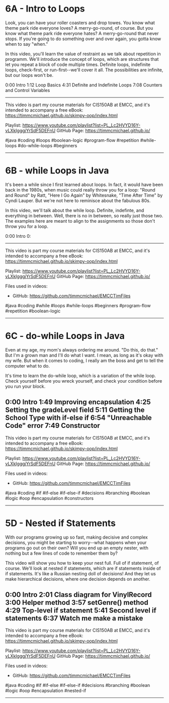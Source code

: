 # 6A - Intro to Loops

Look, you can have your roller coasters and drop towes. You know what theme park ride everyone loves? A merry-go-round, of course. But you know what theme park ride everyone hates? A merry-go-round that never stops. If you're going to do something over and over again, you gotta know when to say "when."

In this video, you'll learn the value of restraint as we talk about repetition in programm. We'll introduce the concept of loops, which are structures that let you repeat a block of code multiple times. Definite loops, indefinite loops, check-first, or run-first--we'll cover it all. The possibilities are infinite, but our loops won't be.

0:00 Intro
1:12 Loop Basics
4:31 Definite and Indefinite Loops
7:08 Counters and Control Variables

----

This video is part my course materials for CIS150AB at EMCC, and it's intended to accompany a free eBook: https://timmcmichael.github.io/skimpy-oop/index.html

Playlist: https://www.youtube.com/playlist?list=PL_Lc2HVYD16Y-vLXkIgggjYrSdF5DEFnU
GitHub Page: https://timmcmichael.github.io/

#java #coding #loops #boolean-logic #program-flow #repetition #while-loops #do-while-loops #beginners

---------------------

# 6B - while Loops in Java

It's been a while since I first learned about loops. In fact, it would have been back in the 1980s, when music could really throw you for a loop: "Round and Round" by Ratt, "Here I Go Again" by Whitesnake, "Time After Time" by Cyndi Lauper. But we're not here to reminisce about the fabulous 80s.

In this video, we'll talk about the while loop. Definite, indefinte, and everything in between. Well, there is no in between, so really just those two. The examples here are meant to align to the assignments so those don't throw you for a loop.

0:00 Intro
0:

----

This video is part my course materials for CIS150AB at EMCC, and it's intended to accompany a free eBook: https://timmcmichael.github.io/skimpy-oop/index.html

Playlist: https://www.youtube.com/playlist?list=PL_Lc2HVYD16Y-vLXkIgggjYrSdF5DEFnU
GitHub Page: https://timmcmichael.github.io/

Files used in videos:
* GitHub: https://github.com/timmcmichael/EMCCTimFiles

#java #coding #while #loops #while-loops #beginners #program-flow #repetition #boolean-logic

---------------------

# 6C - do-while Loops in Java

Even at my age, my mom's always ordering me around. "Do this, do that." But I'm a grown man and I'll do what I want. I mean, as long as it's okay with my wife. But when it comes to coding, I really am the boss and get to tell the computer what to do.

It's time to learn the do-while loop, which is a variation of the while loop. Check yourself before you wreck yourself, and check your condition before you run your block.

0:00 Intro
1:49 Improving encapsulation 
4:25 Setting the gradeLevel field
5:11 Getting the School Type with if-else if
6:54 "Unreachable Code" error
7:49 Constructor
----

This video is part my course materials for CIS150AB at EMCC, and it's intended to accompany a free eBook: https://timmcmichael.github.io/skimpy-oop/index.html

Playlist: https://www.youtube.com/playlist?list=PL_Lc2HVYD16Y-vLXkIgggjYrSdF5DEFnU
GitHub Page: https://timmcmichael.github.io/

Files used in videos:
* GitHub: https://github.com/timmcmichael/EMCCTimFiles

#java #coding #if #if-else #if-else-if #decisions #branching #boolean #logic #oop #encapsulation #constructors

---------------------

# 5D - Nested if Statements

With our programs growing up so fast, making decisive and complex decisions, you might be starting to worry--what happens when your programs go out on their own? Will you end up an empty nester, with nothing but a few lines of code to remember them by?

This video will show you how to keep your nest full. Full of if statement, of course. We'll look at nested if statements, which are if statements inside of if statements. It's like a Russian nesting doll of decisions! And they let us make hierarchical decisions, where one decision depends on another.

0:00 Intro
2:01 Class diagram for VinylRecord
3:00 Helper method
3:57 setGenre() method
4:29 Top-level if statement
5:41 Second level if statements
6:37 Watch me make a mistake
----

This video is part my course materials for CIS150AB at EMCC, and it's intended to accompany a free eBook: https://timmcmichael.github.io/skimpy-oop/index.html

Playlist: https://www.youtube.com/playlist?list=PL_Lc2HVYD16Y-vLXkIgggjYrSdF5DEFnU
GitHub Page: https://timmcmichael.github.io/

Files used in videos:
* GitHub: https://github.com/timmcmichael/EMCCTimFiles

#java #coding #if #if-else #if-else-if #decisions #branching #boolean #logic #oop #encapsulation #nested-if

---------------------



